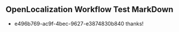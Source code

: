 ## OpenLocalization Workflow Test MarkDown
* e496b769-ac9f-4bec-9627-e3874830b840 
thanks!<!--HONumber=Mar16_HO3-->

